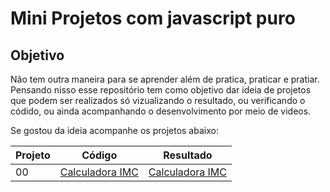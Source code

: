# Mini Projetos com javascript puro

## Objetivo
Não tem outra maneira para se aprender além de pratica, praticar e pratiar.
Pensando nisso esse repositório tem como objetivo dar ideia de projetos que podem ser realizados só vizualizando o resultado, ou verificando o códido, ou ainda acompanhando o desenvolvimento por meio de videos.

Se gostou da ideia acompanhe os projetos abaixo:

| Projeto |  Código  |  Resultado  |
| --------- | ------ | --------- |
|  00 | [Calculadora IMC](./00-imc) | [Calculadora IMC](https://fernandoleonid.github.io/mini-projetos-js/00-imc/) |
